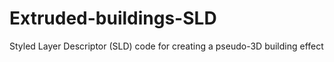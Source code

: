 Extruded-buildings-SLD
======================

Styled Layer Descriptor (SLD) code for creating a pseudo-3D building effect
